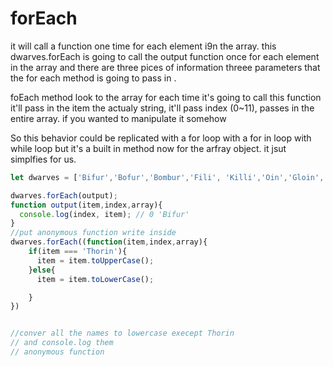 # forEach

it will call a function one time for each element i9n the array. this dwarves.forEach is going to call the output function once for each element in the array and there are three pices of information threee parameters that the for each method is going to pass in .

foEach method look to the array for each time it's going to call this function it'll pass in the item the actualy string, it'll pass index (0~11), passes in the entire array. if you wanted to manipulate it somehow

So this behavior could be replicated with a for loop with a for in loop with while loop but it's a built in method now for the arfray object. it jsut simplfies for us.

```javascript
let dwarves = ['Bifur','Bofur','Bombur','Fili', 'Killi','Oin','Gloin','Thorin','Balin','Dwalin','Nori','Dori'];

dwarves.forEach(output);
function output(item,index,array){
  console.log(index, item); // 0 'Bifur'
}
//put anonymous function write inside
dwarves.forEach((function(item,index,array){
	if(item === 'Thorin'){
      item = item.toUpperCase();
    }else{
      item = item.toLowerCase();

    }
})


//conver all the names to lowercase execept Thorin
// and console.log them
// anonymous function


```

